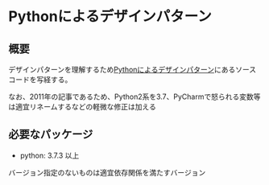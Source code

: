 # Pythonによるデザインパターン

## 概要

デザインパターンを理解するため[Pythonによるデザインパターン](http://doloopwhile.hatenablog.com/entry/20110207/1297068455)にあるソースコードを写経する。

なお、2011年の記事であるため、Python2系を3.7、PyCharmで怒られる変数等は適宜リネームするなどの軽微な修正は加える


## 必要なパッケージ

- python: 3.7.3 以上

バージョン指定のないものは適宜依存関係を満たすバージョン
